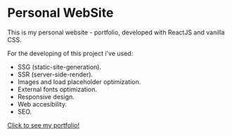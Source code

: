 # Personal WebSite

This is my personal website - portfolio, developed with ReactJS and vanilla CSS.

For the developing of this project i've used:

- SSG (static-site-generation).
- SSR (server-side-render).
- Images and load placeholder optimization.
- External fonts optimization.
- Responsive design.
- Web accesibility.
- SEO.


[Click to see my portfolio!](https://valentin-morardo.vercel.app/)

